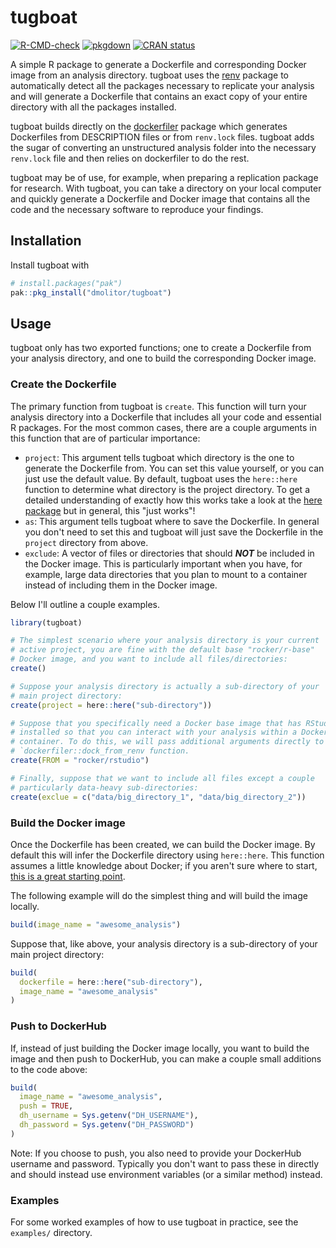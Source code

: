 # tugboat

<!-- badges: start -->
[![R-CMD-check](https://github.com/dmolitor/tugboat/actions/workflows/R-CMD-check.yaml/badge.svg)](https://github.com/dmolitor/tugboat/actions/workflows/R-CMD-check.yaml)
[![pkgdown](https://github.com/dmolitor/tugboat/actions/workflows/pkgdown.yaml/badge.svg)](https://github.com/dmolitor/tugboat/actions/workflows/pkgdown.yaml)
[![CRAN status](https://www.r-pkg.org/badges/version/tugboat)](https://CRAN.R-project.org/package=tugboat)
<!-- badges: end -->

A simple R package to generate a Dockerfile and corresponding Docker image
from an analysis directory. tugboat uses the [renv](https://github.com/rstudio/renv/) package to automatically
detect all the packages necessary to replicate your analysis and will generate
a Dockerfile that contains an exact copy of your entire directory with all
the packages installed.

tugboat builds directly on the [dockerfiler](https://github.com/ThinkR-open/dockerfiler/)
package which generates Dockerfiles from DESCRIPTION files or from `renv.lock`
files. tugboat adds the sugar of converting an unstructured analysis folder
into the necessary `renv.lock` file and then relies on dockerfiler to do
the rest.

tugboat may be of use, for example, when preparing a replication package for
research. With tugboat, you can take a directory on your local computer
and quickly generate a Dockerfile and Docker image that contains all the
code and the necessary software to reproduce your findings.

## Installation

Install tugboat with
```r
# install.packages("pak")
pak::pkg_install("dmolitor/tugboat")
```

## Usage

tugboat only has two exported functions; one to create a Dockerfile from your
analysis directory, and one to build the corresponding Docker image.

### Create the Dockerfile

The primary function from tugboat is `create`. This function will turn your
analysis directory into a Dockerfile that includes all your code and essential
R packages. For the most common cases, there are a couple arguments in this
function that are of particular importance:

- `project`: This argument tells tugboat which directory is the one to generate
the Dockerfile from. You can set this value yourself, or you can just use
the default value. By default, tugboat uses the `here::here` function to
determine what directory is the project directory. To get a detailed understanding
of exactly how this works take a look at the [here package](https://github.com/r-lib/here/)
but in general, this "just works"!
- `as`: This argument tells tugboat where to save the Dockerfile. In
general you don't need to set this and tugboat will just save the
Dockerfile in the `project` directory from above.
- `exclude`: A vector of files or directories that should ***NOT***
be included in the Docker image. This is particularly important when you have,
for example, large data directories that you plan to mount to a container
instead of including them in the Docker image.

Below I'll outline a couple examples.
```r
library(tugboat)

# The simplest scenario where your analysis directory is your current
# active project, you are fine with the default base "rocker/r-base"
# Docker image, and you want to include all files/directories:
create()

# Suppose your analysis directory is actually a sub-directory of your
# main project directory:
create(project = here::here("sub-directory"))

# Suppose that you specifically need a Docker base image that has RStudio
# installed so that you can interact with your analysis within a Docker 
# container. To do this, we will pass additional arguments directly to the
# `dockerfiler::dock_from_renv function.
create(FROM = "rocker/rstudio")

# Finally, suppose that we want to include all files except a couple
# particularly data-heavy sub-directories:
create(exclue = c("data/big_directory_1", "data/big_directory_2"))
```

### Build the Docker image

Once the Dockerfile has been created, we can build the Docker image.
By default this will infer the Dockerfile directory using `here::here`.
This function assumes a little knowledge about Docker; if you aren't sure
where to start, [this is a great starting point](https://colinfay.me/docker-r-reproducibility/).

The following example will do the simplest thing and will build the
image locally.
```r
build(image_name = "awesome_analysis")
```

Suppose that, like above, your analysis directory is a sub-directory of
your main project directory:
```r
build(
  dockerfile = here::here("sub-directory"),
  image_name = "awesome_analysis"
)
```

### Push to DockerHub

If, instead of just building the Docker image locally, you want to build
the image and then push to DockerHub, you can make a couple small additions
to the code above:
```r
build(
  image_name = "awesome_analysis",
  push = TRUE,
  dh_username = Sys.getenv("DH_USERNAME"),
  dh_password = Sys.getenv("DH_PASSWORD")
)
```

Note: If you choose to push, you also need to provide your DockerHub
username and password. Typically you don't want to pass these in
directly and should instead use environment variables (or a similar
method) instead.

### Examples

For some worked examples of how to use tugboat in practice, see the
`examples/` directory.
